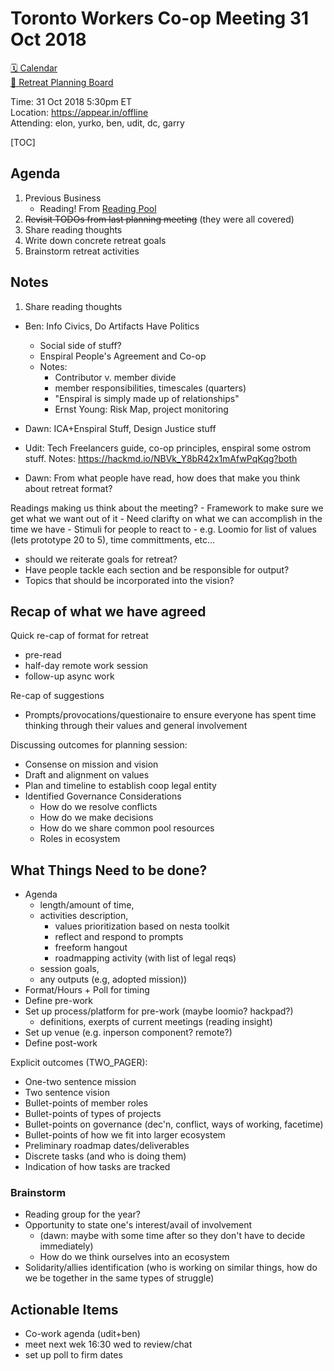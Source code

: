 Toronto Workers Co-op Meeting 31 Oct 2018
=========================================

[🗓 Calendar](https://calendar.google.com/calendar/embed?src=s2224p8sptnujs736vplf9anjo%40group.calendar.google.com&ctz=America%2FToronto)  
[📑 Retreat Planning Board](https://github.com/cryptographydog/december-meetup/projects/1)  

Time: 31 Oct 2018 5:30pm ET   
Location: https://appear.in/offline  
Attending:  elon, yurko, ben, udit, dc, garry  

[TOC]

## Agenda

1. Previous Business
    - Reading! From [Reading Pool](https://hackmd.io/_vUINRdvR1qlry3B5aNXqw#)
1. ~~Revisit TODOs from last planning meeting~~ (they were all covered)
1. Share reading thoughts
1. Write down concrete retreat goals
1. Brainstorm retreat activities

## Notes

1. Share reading thoughts

- Ben: Info Civics, Do Artifacts Have Politics
    - Social side of stuff?
    - Enspiral People's Agreement and Co-op
    - Notes:
        - Contributor v. member divide
        - member responsibilities, timescales (quarters)
        - "Enspiral is simply made up of relationships"
        - Ernst Young: Risk Map, project monitoring

- Dawn: ICA+Enspiral Stuff, Design Justice stuff
- Udit: Tech Freelancers guide, co-op principles, enspiral some ostrom stuff. Notes: https://hackmd.io/NBVk_Y8bR42x1mAfwPqKqg?both
- Dawn: From what people have read, how does that make you think about retreat format?


Readings making us think about the meeting?
    - Framework to make sure we get what we want out of it
    - Need clarifty on what we can accomplish in the time we have
    - Stimuli for people to react to
        - e.g. Loomio for list of values (lets prototype 20 to 5), time committments, etc...

- should we reiterate goals for retreat?
- Have people tackle each section and be responsible for output?
- Topics that should be incorporated into the vision?


## Recap of what we have agreed

Quick re-cap of format for retreat

- pre-read
- half-day remote work session
- follow-up async work

Re-cap of suggestions

- Prompts/provocations/questionaire to ensure everyone has spent time thinking through their values and general involvement

Discussing outcomes for planning session:

- Consense on mission and vision
- Draft and alignment on values
- Plan and timeline to establish coop legal entity
- Identified Governance Considerations
  - How do we resolve conflicts
  - How do we make decisions
  - How do we share common pool resources
  - Roles in ecosystem

## What Things Need to be done?

- Agenda 
    - length/amount of time, 
    - activities description,
        - values prioritization based on nesta toolkit
        - reflect and respond to prompts
        - freeform hangout
        - roadmapping activity (with list of legal reqs)
    - session goals,
    - any outputs (e.g, adopted mission))
- Format/Hours + Poll for timing
- Define pre-work
- Set up process/platform for pre-work (maybe loomio? hackpad?)
    - definitions, exerpts of current meetings (reading insight)
- Set up venue (e.g. inperson component? remote?)
- Define post-work

Explicit outcomes (TWO_PAGER):
  - One-two sentence mission 
  - Two sentence vision
  - Bullet-points of member roles
  - Bullet-points of types of projects
  - Bullet-points on governance (dec'n, conflict, ways of working, facetime)
  - Bullet-points of how we fit into larger ecosystem
  - Preliminary roadmap dates/deliverables
  - Discrete tasks (and who is doing them)
  - Indication of how tasks are tracked

### Brainstorm

- Reading group for the year?
- Opportunity to state one's interest/avail of involvement
    - (dawn: maybe with some time after so they don't have to decide immediately)
    - How do we think ourselves into an ecosystem
- Solidarity/allies identification (who is working on similar things, how do we be together in the same types of struggle)

## Actionable Items

- Co-work agenda (udit+ben)
- meet next wek 16:30 wed to review/chat
- set up poll to firm dates
